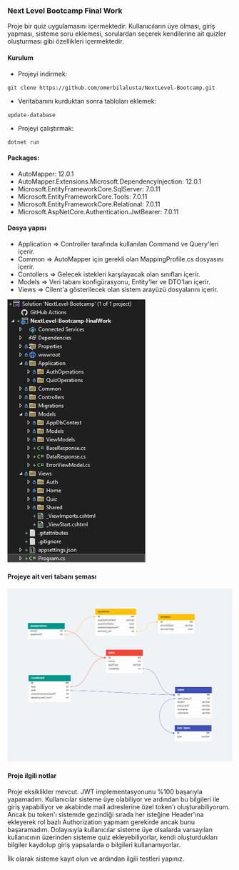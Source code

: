 ### Next Level Bootcamp Final Work

Proje bir quiz uygulamasını içermektedir. Kullanıcıların üye olması, giriş yapması, sisteme soru eklemesi, sorulardan seçerek kendilerine ait quizler oluşturması gibi özellikleri içermektedir.

#### Kurulum
- Projeyi indirmek:
```Git I'm A tab
git clone https://github.com/omerbilalusta/NextLevel-Bootcamp.git
```

- Veritabanını kurduktan sonra tabloları eklemek:
```Package Manager Console I'm A tab
update-database
```
- Projeyi çalıştırmak:
```Console I'm A tab
dotnet run
```

#### Packages:
- AutoMapper: 12.0.1
- AutoMapper.Extensions.Microsoft.DependencyInjection: 12.0.1
- Microsoft.EntityFrameworkCore.SqlServer: 7.0.11
- Microsoft.EntityFrameworkCore.Tools: 7.0.11
- Microsoft.EntityFrameworkCore.Relational: 7.0.11
- Microsoft.AspNetCore.Authentication.JwtBearer: 7.0.11


#### Dosya yapısı
- Application => Controller tarafında kullanılan Command ve Query'leri içerir.
- Common => AutoMapper için gerekli olan MappingProfile.cs dosyasını içerir.
- Contollers => Gelecek istekleri karşılayacak olan sınıfları içerir.
- Models => Veri tabanı konfigürasyonu, Entity'ler ve DTO'ları içerir.
- Views => Cilent'a gösterilecek olan sistem arayüzü dosyalarını içerir.

![](https://github.com/omerbilalusta/NextLevel-Bootcamp/blob/main/images/FolderStructure.png?raw=true)


#### Projeye ait veri tabanı şeması
![](https://github.com/omerbilalusta/NextLevel-Bootcamp/blob/main/images/DatabaseStructure.png?raw=true)



#### Proje ilgili notlar
Proje eksiklikler mevcut.
JWT implementasyonunu %100 başarıyla yapamadım. Kullanıcılar sisteme üye olabiliyor ve ardından bu bilgileri ile giriş yapabiliyor ve akabinde mail adreslerine özel token'ı oluşturabiliyorum. Ancak bu token'ı sistemde gezindiği sırada her isteğine Header'ına ekleyerek rol bazlı Authorization yapmam gerekirde ancak bunu başaramadım. Dolayısıyla kullanıcılar sisteme üye olsalarda varsayılan kullanıcının üzerinden sisteme quiz ekleyebiliyorlar, kendi oluşturdukları bilgiler kaydolup giriş yapsalarda o bilgileri kullanamıyorlar.

İlk olarak sisteme kayıt olun ve ardından ilgili testleri yapınız.
